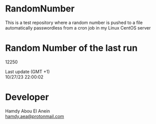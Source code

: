 # RandomNumber    
This is a test repository where a random number is pushed to a file automatically passwordless from a cron job in my Linux CentOS server    
# Random Number of the last run   
12250
      
Last update (GMT +1)    
10/27/23 22:00:02
# Developer    
Hamdy Abou El Anein   
hamdy.aea@protonmail.com
